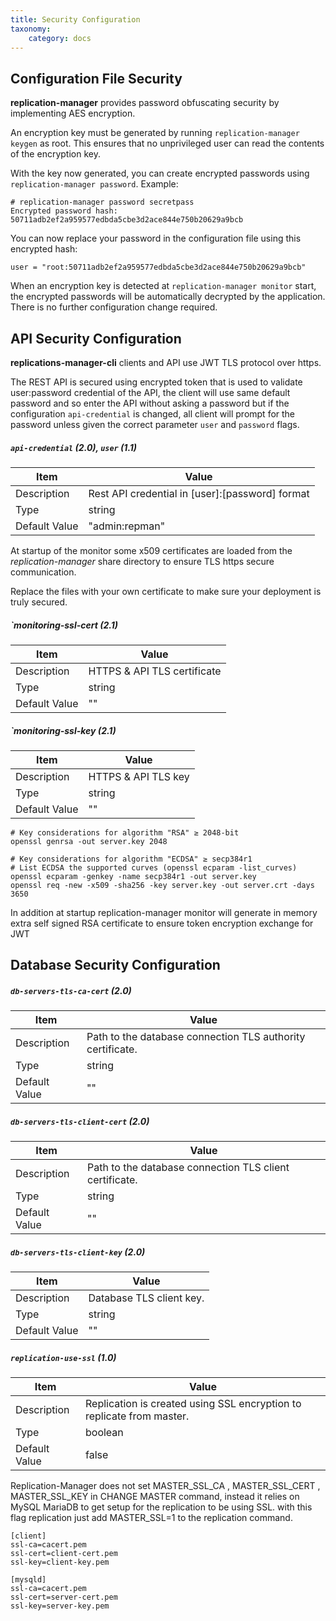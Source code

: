 ```yaml
---
title: Security Configuration
taxonomy:
    category: docs
---
```

## Configuration File Security

**replication-manager** provides password obfuscating security by implementing AES encryption.

An encryption key must be generated by running `replication-manager keygen` as root. This ensures that no unprivileged user can read the contents of the encryption key.

With the key now generated, you can create encrypted passwords using `replication-manager password`. Example:
```
# replication-manager password secretpass
Encrypted password hash: 50711adb2ef2a959577edbda5cbe3d2ace844e750b20629a9bcb
```

You can now replace your password in the configuration file using this encrypted hash:
```
user = "root:50711adb2ef2a959577edbda5cbe3d2ace844e750b20629a9bcb"
```

When an encryption key is detected at `replication-manager monitor` start, the encrypted passwords will be automatically decrypted by the application. There is no further configuration change required.

## API Security Configuration

**replications-manager-cli** clients and API use JWT TLS protocol over https.

The REST API is secured using encrypted token that is used to validate user:password credential of the API, the client will use same default password and so enter the API without asking a password but if the configuration `api-credential` is changed, all client will prompt for the password unless given the correct parameter `user` and `password` flags.

##### `api-credential` (2.0), `user` (1.1)

| Item | Value |
| ---- | ----- |
| Description | Rest API credential in [user]:[password] format |
| Type | string |
| Default Value | "admin:repman" |


At startup of the monitor some x509 certificates are loaded from the *replication-manager* share directory to ensure TLS https secure communication.

Replace the files with your own certificate to make sure your deployment is truly secured.


##### `monitoring-ssl-cert  (2.1)   

| Item | Value |
| ---- | ----- |
| Description | HTTPS & API TLS certificate |
| Type | string |
| Default Value | "" |

##### `monitoring-ssl-key (2.1)   


| Item | Value |
| ---- | ----- |
| Description |   HTTPS & API TLS key |
| Type | string |
| Default Value | "" |


```
# Key considerations for algorithm "RSA" ≥ 2048-bit
openssl genrsa -out server.key 2048

# Key considerations for algorithm "ECDSA" ≥ secp384r1
# List ECDSA the supported curves (openssl ecparam -list_curves)
openssl ecparam -genkey -name secp384r1 -out server.key
openssl req -new -x509 -sha256 -key server.key -out server.crt -days 3650
```

In addition at startup replication-manager monitor will generate in memory extra self signed RSA certificate to ensure token encryption exchange for JWT   

## Database Security Configuration

##### `db-servers-tls-ca-cert` (2.0)

| Item          | Value |
| ----          | ----- |
| Description   | Path to the database connection TLS authority certificate. |
| Type          | string |
| Default Value | "" |

##### `db-servers-tls-client-cert` (2.0)

| Item          | Value |
| ----          | ----- |
| Description   | Path to the database connection TLS client certificate. |
| Type          | string |
| Default Value | "" |

##### `db-servers-tls-client-key` (2.0)

| Item          | Value |
| ----          | ----- |
| Description   | Database TLS client key. |
| Type          | string |
| Default Value | "" |

##### `replication-use-ssl` (1.0)

| Item | Value |
| ---- | ----- |
| Description | Replication is created using SSL encryption to replicate from master. |
| Type | boolean |
| Default Value | false |   

Replication-Manager does not set MASTER_SSL_CA , MASTER_SSL_CERT , MASTER_SSL_KEY in CHANGE MASTER command, instead it relies on MySQL MariaDB to get setup for the replication to be using SSL. with this flag replication just add MASTER_SSL=1 to the replication command.   

```
[client]
ssl-ca=cacert.pem
ssl-cert=client-cert.pem
ssl-key=client-key.pem

[mysqld]
ssl-ca=cacert.pem
ssl-cert=server-cert.pem
ssl-key=server-key.pem
```
